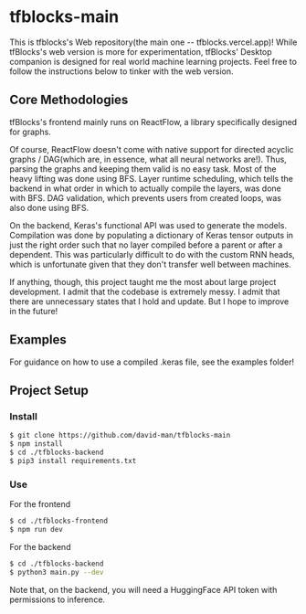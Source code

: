 # tfblocks-main

This is tfblocks's Web repository(the main one -- tfblocks.vercel.app)! While tfBlocks's web version is more for experimentation, tfBlocks' Desktop companion is designed for real world machine learning projects. Feel free to follow the instructions below to tinker with the web version.

## Core Methodologies

tfBlocks's frontend mainly runs on ReactFlow, a library specifically designed for graphs.

Of course, ReactFlow doesn't come with native support for directed acyclic graphs / DAG(which are, in essence, what all neural networks are!). Thus, parsing the graphs and keeping them valid is no easy task. Most of the heavy lifting was done using BFS. Layer runtime scheduling, which tells the backend in what order in which to actually compile the layers, was done with BFS. DAG validation, which prevents users from created loops, was also done using BFS.

On the backend, Keras's functional API was used to generate the models. Compilation was done by populating a dictionary of Keras tensor outputs in just the right order such that no layer compiled before a parent or after a dependent. This was particularly difficult to do with the custom RNN heads, which is unfortunate given that they don't transfer well between machines.

If anything, though, this project taught me the most about large project development. I admit that the codebase is extremely messy. I admit that there are unnecessary states that I hold and update. But I hope to improve in the future!

## Examples

For guidance on how to use a compiled .keras file, see the examples folder!

## Project Setup

### Install

```bash
$ git clone https://github.com/david-man/tfblocks-main
$ npm install
$ cd ./tfblocks-backend
$ pip3 install requirements.txt
```

### Use
For the frontend
```bash
$ cd ./tfblocks-frontend
$ npm run dev
```

For the backend
```bash
$ cd ./tfblocks-backend
$ python3 main.py --dev
```

Note that, on the backend, you will need a HuggingFace API token with permissions to inference. 

